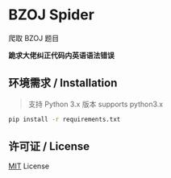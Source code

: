 # BZOJ Spider

爬取 BZOJ 题目

**跪求大佬纠正代码内英语语法错误**

## 环境需求 / Installation

> 支持 Python 3.x 版本
> supports python3.x

```bash
pip install -r requirements.txt
```

## 许可证 / License

[MIT](LICENSE) License